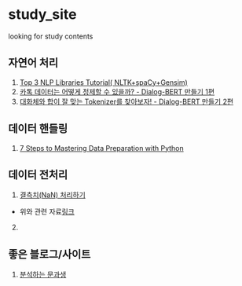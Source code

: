 # study_site
looking for study contents


## 자연어 처리
1. [Top 3 NLP Libraries Tutorial( NLTK+spaCy+Gensim)](https://www.kaggle.com/mjbahmani/top-3-nlp-libraries-tutorial-nltk-spacy-gensim)
2. [카톡 데이터는 어떻게 정제할 수 있을까? - Dialog-BERT 만들기 1편](https://blog.pingpong.us/dialog-bert-1/)
3. [대화체와 합이 잘 맞는 Tokenizer를 찾아보자! - Dialog-BERT 만들기 2편](https://blog.pingpong.us/tokenizer/)


## 데이터 핸들링
1. [7 Steps to Mastering Data Preparation with Python](https://www.kdnuggets.com/2017/06/7-steps-mastering-data-preparation-python.html?fbclid=IwAR2ZUMDdonXVFQ29nI5d208WsgtWIkvY7wPnNT6V4CnDegty8J-eLP4XBnI)


## 데이터 전처리
1. [결측치(NaN) 처리하기](https://blog.naver.com/tjdudwo93/220976082118)
  - 위와 관련 자료[링크](https://eda-ai-lab.tistory.com/14)   
  
2. 


## 좋은 블로그/사이트
1. [분석하는 문과생](https://sacko.tistory.com/50?category=647946)
